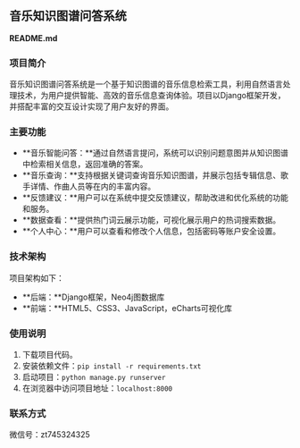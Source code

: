 ## 音乐知识图谱问答系统

**README.md**

### 项目简介

音乐知识图谱问答系统是一个基于知识图谱的音乐信息检索工具，利用自然语言处理技术，为用户提供智能、高效的音乐信息查询体验。项目以Django框架开发，并搭配丰富的交互设计实现了用户友好的界面。

### 主要功能

* **音乐智能问答：**通过自然语言提问，系统可以识别问题意图并从知识图谱中检索相关信息，返回准确的答案。
* **音乐查询：**支持根据关键词查询音乐知识图谱，并展示包括专辑信息、歌手详情、作曲人员等在内的丰富内容。
* **反馈建议：**用户可以在系统中提交反馈建议，帮助改进和优化系统的功能和服务。
* **数据查看：**提供热门词云展示功能，可视化展示用户的热词搜索数据。
* **个人中心：**用户可以查看和修改个人信息，包括密码等账户安全设置。


### 技术架构

项目架构如下：

* **后端：**Django框架，Neo4j图数据库
* **前端：**HTML5、CSS3、JavaScript，eCharts可视化库


### 使用说明

1. 下载项目代码。
2. 安装依赖文件：`pip install -r requirements.txt`
3. 启动项目：`python manage.py runserver`
4. 在浏览器中访问项目地址：`localhost:8000`



### 联系方式

微信号：zt745324325